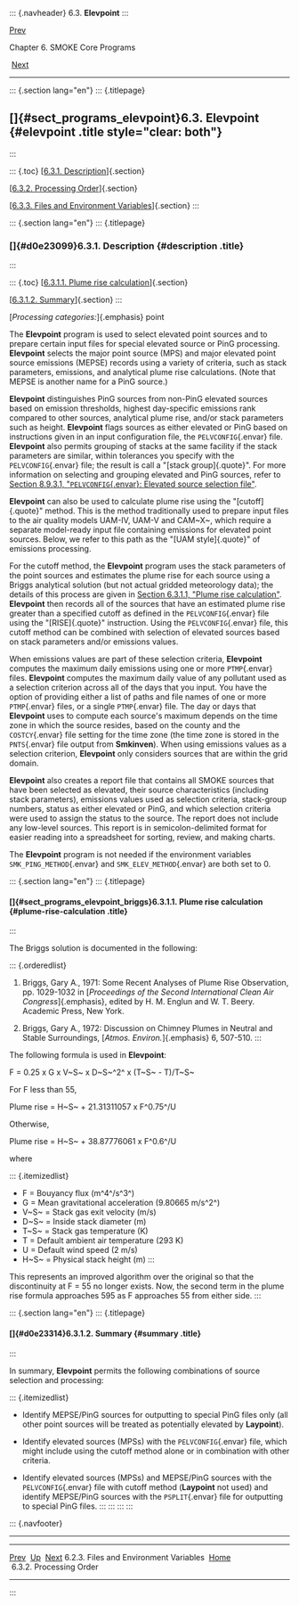 ::: {.navheader}
6.3. **Elevpoint**
:::

[Prev](ch06s02s03.html) 

Chapter 6. SMOKE Core Programs

 [Next](ch06s03s02.html)

------------------------------------------------------------------------

::: {.section lang="en"}
::: {.titlepage}
<div>

<div>

[]{#sect_programs_elevpoint}6.3. **Elevpoint** {#elevpoint .title style="clear: both"}
----------------------------------------------

</div>

</div>
:::

::: {.toc}
[[6.3.1. Description](ch06s03.html#d0e23099)]{.section}

[[6.3.2. Processing Order](ch06s03s02.html)]{.section}

[[6.3.3. Files and Environment Variables](ch06s03s03.html)]{.section}
:::

::: {.section lang="en"}
::: {.titlepage}
<div>

<div>

### []{#d0e23099}6.3.1. Description {#description .title}

</div>

</div>
:::

::: {.toc}
[[6.3.1.1. Plume rise
calculation](ch06s03.html#sect_programs_elevpoint_briggs)]{.section}

[[6.3.1.2. Summary](ch06s03.html#d0e23314)]{.section}
:::

[*Processing categories:*]{.emphasis} point

The **Elevpoint** program is used to select elevated point sources and
to prepare certain input files for special elevated source or PinG
processing. **Elevpoint** selects the major point source (MPS) and major
elevated point source emissions (MEPSE) records using a variety of
criteria, such as stack parameters, emissions, and analytical plume rise
calculations. (Note that MEPSE is another name for a PinG source.)

**Elevpoint** distinguishes PinG sources from non-PinG elevated sources
based on emission thresholds, highest day-specific emissions rank
compared to other sources, analytical plume rise, and/or stack
parameters such as height. **Elevpoint** flags sources as either
elevated or PinG based on instructions given in an input configuration
file, the `PELVCONFIG`{.envar} file. **Elevpoint** also permits grouping
of stacks at the same facility if the stack parameters are similar,
within tolerances you specify with the `PELVCONFIG`{.envar} file; the
result is call a "[stack group]{.quote}". For more information on
selecting and grouping elevated and PinG sources, refer to
[Section 8.9.3.1, "`PELVCONFIG`{.envar}: Elevated source selection
file"](ch08s09s03.html#sect_input_pelvconfig "8.9.3.1. PELVCONFIG: Elevated source selection file").

**Elevpoint** can also be used to calculate plume rise using the
"[cutoff]{.quote}" method. This is the method traditionally used to
prepare input files to the air quality models UAM-IV, UAM-V and CAM~X~,
which require a separate model-ready input file containing emissions for
elevated point sources. Below, we refer to this path as the "[UAM
style]{.quote}" of emissions processing.

For the cutoff method, the **Elevpoint** program uses the stack
parameters of the point sources and estimates the plume rise for each
source using a Briggs analytical solution (but not actual gridded
meteorology data); the details of this process are given in
[Section 6.3.1.1, "Plume rise
calculation"](ch06s03.html#sect_programs_elevpoint_briggs "6.3.1.1. Plume rise calculation").
**Elevpoint** then records all of the sources that have an estimated
plume rise greater than a specified cutoff as defined in the
`PELVCONFIG`{.envar} file using the "[RISE]{.quote}" instruction. Using
the `PELVCONFIG`{.envar} file, this cutoff method can be combined with
selection of elevated sources based on stack parameters and/or emissions
values.

When emissions values are part of these selection criteria,
**Elevpoint** computes the maximum daily emissions using one or more
`PTMP`{.envar} files. **Elevpoint** computes the maximum daily value of
any pollutant used as a selection criterion across all of the days that
you input. You have the option of providing either a list of paths and
file names of one or more `PTMP`{.envar} files, or a single
`PTMP`{.envar} file. The day or days that **Elevpoint** uses to compute
each source's maximum depends on the time zone in which the source
resides, based on the county and the `COSTCY`{.envar} file setting for
the time zone (the time zone is stored in the `PNTS`{.envar} file output
from **Smkinven**). When using emissions values as a selection
criterion, **Elevpoint** only considers sources that are within the grid
domain.

**Elevpoint** also creates a report file that contains all SMOKE sources
that have been selected as elevated, their source characteristics
(including stack parameters), emissions values used as selection
criteria, stack-group numbers, status as either elevated or PinG, and
which selection criteria were used to assign the status to the source.
The report does not include any low-level sources. This report is in
semicolon-delimited format for easier reading into a spreadsheet for
sorting, review, and making charts.

The **Elevpoint** program is not needed if the environment variables
`SMK_PING_METHOD`{.envar} and `SMK_ELEV_METHOD`{.envar} are both set to
0.

::: {.section lang="en"}
::: {.titlepage}
<div>

<div>

#### []{#sect_programs_elevpoint_briggs}6.3.1.1. Plume rise calculation {#plume-rise-calculation .title}

</div>

</div>
:::

The Briggs solution is documented in the following:

::: {.orderedlist}
1.  Briggs, Gary A., 1971: Some Recent Analyses of Plume Rise
    Observation, pp. 1029-1032 in [*Proceedings of the Second
    International Clean Air Congress*]{.emphasis}, edited by H. M.
    Englun and W. T. Beery. Academic Press, New York.

2.  Briggs, Gary A., 1972: Discussion on Chimney Plumes in Neutral and
    Stable Surroundings, [*Atmos. Environ.*]{.emphasis} 6, 507-510.
:::

The following formula is used in **Elevpoint**:

F = 0.25 x G x V~S~ x D~S~^2^ x (T~S~ - T)/T~S~

For F less than 55,

Plume rise = H~S~ + 21.31311057 x F^0.75^/U

Otherwise,

Plume rise = H~S~ + 38.87776061 x F^0.6^/U

where

::: {.itemizedlist}
-   F = Bouyancy flux (m^4^/s^3^)
-   G = Mean gravitational acceleration (9.80665 m/s^2^)
-   V~S~ = Stack gas exit velocity (m/s)
-   D~S~ = Inside stack diameter (m)
-   T~S~ = Stack gas temperature (K)
-   T = Default ambient air temperature (293 K)
-   U = Default wind speed (2 m/s)
-   H~S~ = Physical stack height (m)
:::

This represents an improved algorithm over the original so that the
discontinuity at F = 55 no longer exists. Now, the second term in the
plume rise formula approaches 595 as F approaches 55 from either side.
:::

::: {.section lang="en"}
::: {.titlepage}
<div>

<div>

#### []{#d0e23314}6.3.1.2. Summary {#summary .title}

</div>

</div>
:::

In summary, **Elevpoint** permits the following combinations of source
selection and processing:

::: {.itemizedlist}
-   Identify MEPSE/PinG sources for outputting to special PinG files
    only (all other point sources will be treated as potentially
    elevated by **Laypoint**).

-   Identify elevated sources (MPSs) with the `PELVCONFIG`{.envar} file,
    which might include using the cutoff method alone or in combination
    with other criteria.

-   Identify elevated sources (MPSs) and MEPSE/PinG sources with the
    `PELVCONFIG`{.envar} file with cutoff method (**Laypoint** not used)
    and identify MEPSE/PinG sources with the `PSPLIT`{.envar} file for
    outputting to special PinG files.
:::
:::
:::
:::

::: {.navfooter}

------------------------------------------------------------------------

  ----------------------------------------- -------------------- --------------------------
  [Prev](ch06s02s03.html)                     [Up](ch06.html)       [Next](ch06s03s02.html)
  6.2.3. Files and Environment Variables     [Home](index.html)     6.3.2. Processing Order
  ----------------------------------------- -------------------- --------------------------
:::
